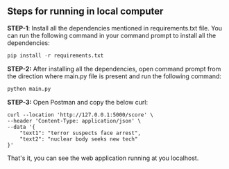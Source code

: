 ## Steps for running in local computer
**STEP-1**: Install all the dependencies mentioned in requirements.txt file. You can run the following command in your command prompt to install all the dependencies:
```python
pip install -r requirements.txt
```

**STEP-2:** After installing all the dependencies, open command prompt from the direction where main.py file is present and run the following command:

```python
python main.py
```

**STEP-3:** Open Postman and copy the below curl:
```curl
curl --location 'http://127.0.0.1:5000/score' \
--header 'Content-Type: application/json' \
--data '{
    "text1": "terror suspects face arrest",
    "text2": "nuclear body seeks new tech"
}'
```
That's it, you can see the web application running at you localhost.